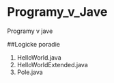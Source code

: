 # Programy_v_Jave
Programy v jave

##Logicke poradie
1. HelloWorld.java
2. HelloWorldExtended.java
3. Pole.java
